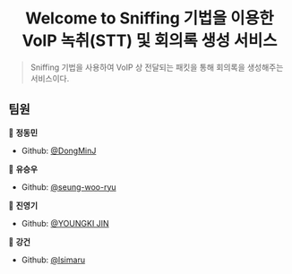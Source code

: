 <h1 align="center">Welcome to Sniffing 기법을 이용한 VoIP 녹취(STT) 및 회의록 생성 서비스 </h1>
<p>
</p>

> Sniffing 기법을 사용하여 VoIP 상 전달되는 패킷을 통해 회의록을 생성해주는 서비스이다.

## 팀원

👤 **정동민**

* Github: [@DongMinJ](https://github.com/adsad100)

👤 **유승우**

* Github: [@seung-woo-ryu](https://github.com/seung-woo-ryu)

👤 **진영기**

* Github: [@YOUNGKI JIN](https://github.com/hankJIN)

👤 **강건**

* Github: [@lsimaru](https://github.com/lsimaru)
